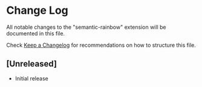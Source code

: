 # Change Log

All notable changes to the "semantic-rainbow" extension will be documented in this file.

Check [Keep a Changelog](http://keepachangelog.com/) for recommendations on how to structure this file.

## [Unreleased]

- Initial release
